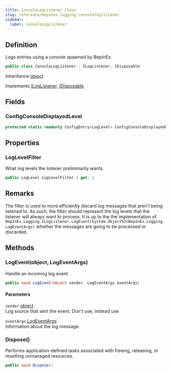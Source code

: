 ```yaml
---
title: ConsoleLogListener Class
slug: reference/bepinex.logging.consoleloglistener
sidebar:
  label: ConsoleLogListener
---
```

## Definition

Logs entries using a console spawned by BepInEx.

```csharp title="C#"
public class ConsoleLogListener : ILogListener, IDisposable
```

Inheritance [object](https://learn.microsoft.com/dotnet/api/system.object/)

Implements [ILogListener](../bepinex.logging.iloglistener/), [IDisposable](https://learn.microsoft.com/dotnet/api/system.idisposable/)

## Fields

### ConfigConsoleDisplayedLevel

```csharp title="C#"
protected static readonly ConfigEntry<LogLevel> ConfigConsoleDisplayedLevel
```

## Properties

### LogLevelFilter

What log levels the listener preliminarily wants.

```csharp title="C#"
public LogLevel LogLevelFilter { get; }
```
## Remarks

The filter is used to more efficiently discard log messages that aren't being listened to. As such, the filter should represent the log levels that the listener will always want to process. It is up to the the implementation of `BepInEx.Logging.ILogListener.LogEvent(System.Object%2cBepInEx.Logging.LogEventArgs)` whether the messages are going to be processed or discarded.

## Methods

### LogEvent(object, LogEventArgs)

Handle an incoming log event.

```csharp title="C#"
public void LogEvent(object sender, LogEventArgs eventArgs)
```

#### Parameters

`sender` [object](https://learn.microsoft.com/dotnet/api/system.object/)  
Log source that sent the event. Don't use; instead use <xref href="BepInEx.Logging.LogEventArgs.Source" data-throw-if-not-resolved="false"></xref>

`eventArgs` [LogEventArgs](../bepinex.logging.logeventargs/)  
Information about the log message.


### Dispose()

Performs application-defined tasks associated with freeing, releasing, or resetting unmanaged resources.

```csharp title="C#"
public void Dispose()
```
